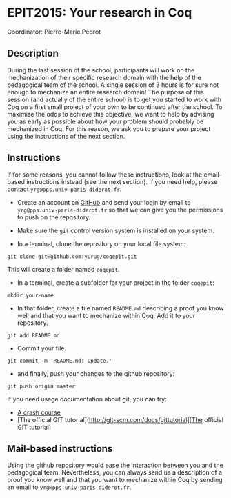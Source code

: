 # EPIT2015: Your research in Coq

Coordinator: Pierre-Marie Pédrot

## Description

During the last session of the school, participants will work on the
mechanization of their specific research domain with the help of the
pedagogical team of the school. A single session of 3 hours is for
sure not enough to mechanize an entire research domain! The purpose of
this session (and actually of the entire school) is to get you started
to work with Coq on a first small project of your own to be continued
after the school. To maximise the odds to achieve this objective, we
want to help by advising you as early as possible about how your
problem should probably be mechanized in Coq. For this reason, we ask
you to prepare your project using the instructions of the next section.

## Instructions

If for some reasons, you cannot follow these instructions, look at
the email-based instructions instead (see the next section). If you
need help, please contact `yrg@pps.univ-paris-diderot.fr`.

- Create an account on [GitHub](http://github.com) and send your
  login by email to `yrg@pps.univ-paris-diderot.fr` so that we
  can give you the permissions to push on the repository.

- Make sure the `git` control version system is installed on your system.

- In a terminal, clone the repository on your local file system:

```
git clone git@github.com:yurug/coqepit.git
```

This will create a folder named `coqepit`.

- In a terminal, create a subfolder for your project in the folder `coqepit`:

```
mkdir your-name
```

- In that folder, create a file named `README.md` describing a proof
  you know well and that you want to mechanize within Coq. Add
  it to your repository.

```
git add README.md
```

- Commit your file:

```
git commit -m 'README.md: Update.'
```

- and finally, push your changes to the github repository:

```
git push origin master
```

If you need usage documentation about git, you can try:

- [A crash course](https://earlyandoften.wordpress.com/2012/05/03/git-crashcourse/)
- [The official GIT tutorial](http://git-scm.com/docs/gittutorial][The official GIT tutorial)

## Mail-based instructions

Using the github repository would ease the interaction between you and
the pedagogical team. Nevertheless, you can always send us a description
of a proof you know well and that you want to mechanize within Coq by
sending an email to `yrg@pps.univ-paris-diderot.fr`.